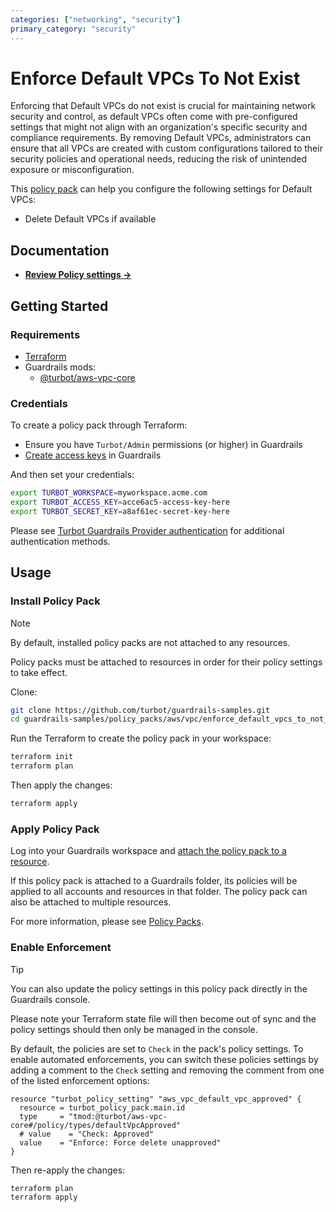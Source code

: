 ```yaml
---
categories: ["networking", "security"]
primary_category: "security"
---
```


# Enforce Default VPCs To Not Exist

Enforcing that Default VPCs do not exist is crucial for maintaining network security and control, as default VPCs often come with pre-configured settings that might not align with an organization's specific security and compliance requirements. By removing Default VPCs, administrators can ensure that all VPCs are created with custom configurations tailored to their security policies and operational needs, reducing the risk of unintended exposure or misconfiguration.

This [policy pack](https://turbot.com/guardrails/docs/concepts/resources/smart-folders) can help you configure the following settings for Default VPCs:

- Delete Default VPCs if available

## Documentation

- **[Review Policy settings →](https://hub-guardrails-turbot-com-git-development-turbot.vercel.app/policy-packs/enforce_default_vpcs_to_not_exist/settings)**

## Getting Started

### Requirements

- [Terraform](https://developer.hashicorp.com/terraform/tutorials/aws-get-started/install-cli)
- Guardrails mods:
  - [@turbot/aws-vpc-core](https://hub-guardrails-turbot-com-git-development-turbot.vercel.app/aws/mods/aws-vpc-core)

### Credentials

To create a policy pack through Terraform:

- Ensure you have `Turbot/Admin` permissions (or higher) in Guardrails
- [Create access keys](https://turbot.com/guardrails/docs/guides/iam/access-keys#generate-a-new-guardrails-api-access-key) in Guardrails

And then set your credentials:

```sh
export TURBOT_WORKSPACE=myworkspace.acme.com
export TURBOT_ACCESS_KEY=acce6ac5-access-key-here
export TURBOT_SECRET_KEY=a8af61ec-secret-key-here
```

Please see [Turbot Guardrails Provider authentication](https://registry.terraform.io/providers/turbot/turbot/latest/docs#authentication) for additional authentication methods.

## Usage

### Install Policy Pack

> [!NOTE]
> By default, installed policy packs are not attached to any resources.
>
> Policy packs must be attached to resources in order for their policy settings to take effect.

Clone:

```sh
git clone https://github.com/turbot/guardrails-samples.git
cd guardrails-samples/policy_packs/aws/vpc/enforce_default_vpcs_to_not_exist
```

Run the Terraform to create the policy pack in your workspace:

```sh
terraform init
terraform plan
```

Then apply the changes:

```sh
terraform apply
```

### Apply Policy Pack

Log into your Guardrails workspace and [attach the policy pack to a resource](https://turbot.com/guardrails/docs/guides/working-with-folders/smart#attach-a-smart-folder-to-a-resource).

If this policy pack is attached to a Guardrails folder, its policies will be applied to all accounts and resources in that folder. The policy pack can also be attached to multiple resources.

For more information, please see [Policy Packs](https://turbot.com/guardrails/docs/concepts/resources/smart-folders).

### Enable Enforcement

> [!TIP]
> You can also update the policy settings in this policy pack directly in the Guardrails console.
>
> Please note your Terraform state file will then become out of sync and the policy settings should then only be managed in the console.

By default, the policies are set to `Check` in the pack's policy settings. To enable automated enforcements, you can switch these policies settings by adding a comment to the `Check` setting and removing the comment from one of the listed enforcement options:

```hcl
resource "turbot_policy_setting" "aws_vpc_default_vpc_approved" {
  resource = turbot_policy_pack.main.id
  type     = "tmod:@turbot/aws-vpc-core#/policy/types/defaultVpcApproved"
  # value    = "Check: Approved"
  value    = "Enforce: Force delete unapproved"
}
```

Then re-apply the changes:

```sh
terraform plan
terraform apply
```
